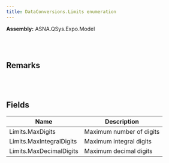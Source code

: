 ```yaml
---
title: DataConversions.Limits enumeration
---
```




**Assembly:** ASNA.QSys.Expo.Model

<br>
<br>

## Remarks

<br>
<br>

## Fields

| Name | Description
| --- | --- 
| Limits.MaxDigits | Maximum number of digits
| Limits.MaxIntegralDigits | Maximum integral digits
| Limits.MaxDecimalDigits | Maximum decimal digits

<br>
<br>

